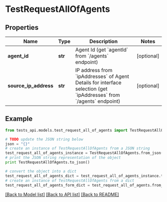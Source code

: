 # TestRequestAllOfAgents


## Properties
Name | Type | Description | Notes
------------ | ------------- | ------------- | -------------
**agent_id** | **str** | Agent Id (get &#x60;agentId&#x60; from &#x60;/agents&#x60; endpoint) | [optional] 
**source_ip_address** | **str** | IP address from &#x60;ipAddresses&#x60; of Agent Details for interface selection (get &#x60;ipAddresses&#x60; from &#x60;/agents&#x60; endpoint) | [optional] 

## Example

```python
from tests_api.models.test_request_all_of_agents import TestRequestAllOfAgents

# TODO update the JSON string below
json = "{}"
# create an instance of TestRequestAllOfAgents from a JSON string
test_request_all_of_agents_instance = TestRequestAllOfAgents.from_json(json)
# print the JSON string representation of the object
print TestRequestAllOfAgents.to_json()

# convert the object into a dict
test_request_all_of_agents_dict = test_request_all_of_agents_instance.to_dict()
# create an instance of TestRequestAllOfAgents from a dict
test_request_all_of_agents_form_dict = test_request_all_of_agents.from_dict(test_request_all_of_agents_dict)
```
[[Back to Model list]](../README.md#documentation-for-models) [[Back to API list]](../README.md#documentation-for-api-endpoints) [[Back to README]](../README.md)


